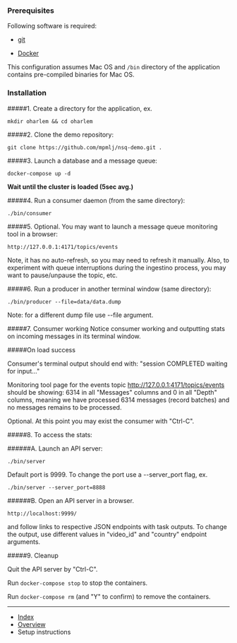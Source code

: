 ### Prerequisites

Following software is required:

- [git](https://git-scm.com/book/en/v2/Getting-Started-Installing-Git)

- [Docker](https://docs.docker.com/engine/installation/) 

This configuration assumes Mac OS and `/bin` directory of the application contains pre-compiled binaries for Mac OS.
 
### Installation

#####1. Create a directory for the application, ex.

`mkdir oharlem && cd oharlem`

#####2. Clone the demo repository:

`git clone https://github.com/mpmlj/nsq-demo.git .`


#####3. Launch a database and a message queue:
 
`docker-compose up -d`

**Wait until the cluster is loaded (5sec avg.)**

#####4. Run a consumer daemon (from the same directory):

`./bin/consumer`

#####5. Optional. You may want to launch a message queue monitoring tool in a  browser:

`http://127.0.0.1:4171/topics/events`

Note, it has no auto-refresh, so you may need to refresh it manually.
Also, to experiment with queue interruptions during the ingestino process, you may want to pause/unpause the topic, etc.

#####6. Run a producer in another terminal window (same directory):

`./bin/producer --file=data/data.dump`

Note: for a different dump file use --file argument.


#####7. Consumer working
Notice consumer working and outputting stats on incoming messages in its terminal window.

#####On load success

Consumer's terminal output should end with:
"session COMPLETED
waiting for input..."

Monitoring tool page for the events topic http://127.0.0.1:4171/topics/events
should be showing:
6314 in all "Messages" columns and 0 in all "Depth" columns,
meaning we have processed 6314 messages (record batches) and no messages remains to be processed.

Optional. At this point you may exist the consumer with "Ctrl-C". 

#####8. To access the stats:

######A. Launch an API server:

`./bin/server`

Default port is 9999. To change the port use a --server_port flag, ex.

`./bin/server --server_port=8888`


######B. Open an API server in a browser.

`http://localhost:9999/`

and follow links to respective JSON endpoints with task outputs.
To change the output, use different values in "video_id" and "country" endpoint arguments.  

#####9. Cleanup

Quit the API server by "Ctrl-C".

Run `docker-compose stop` to stop the containers.

Run `docker-compose rm` (and "Y" to confirm) to remove the containers.

* * * 

- [Index](https://github.com/mpmlj/nsq-demo/wiki)
- [Overview](Overview)
- Setup instructions